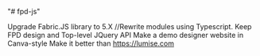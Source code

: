 "# fpd-js" 

Upgrade Fabric.JS library to 5.X
//Rewrite modules using Typescript.
Keep FPD design and Top-level JQuery API
Make a demo designer website in Canva-style
Make it better than https://lumise.com


